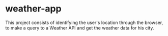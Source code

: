# weather-app
This project consists of identifying the user's location through the browser, to make a query to a Weather API and get the weather data for his city.

